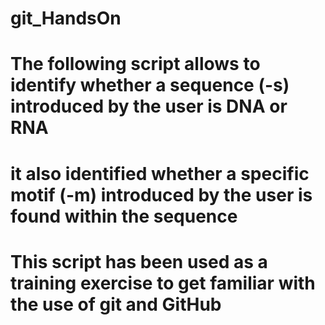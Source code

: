 # git_HandsOn
# The following script allows to identify whether a sequence (-s) introduced by the user is DNA or RNA
# it also identified whether a specific motif (-m) introduced by the user is found within the sequence
# This script has been used as a training exercise to get familiar with the use of git and GitHub
